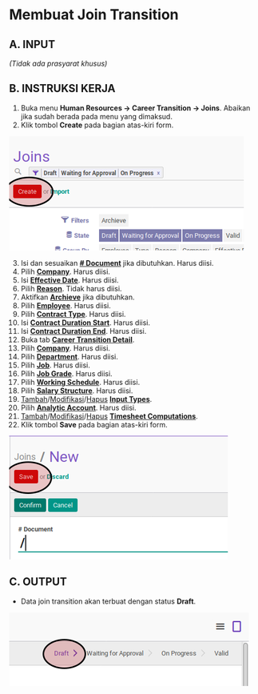 # Membuat Join Transition

## A. INPUT

*(Tidak ada prasyarat khusus)*

## B. INSTRUKSI KERJA

1. Buka menu **Human Resources -> Career Transition -> Joins**. Abaikan jika sudah berada pada menu yang dimaksud.
2. Klik tombol **Create** pada bagian atas-kiri form.

![](../../img/join-transition/tombol-create.png)

3. Isi dan sesuaikan **[# Document](./penjelasan.md#field-document)** jika dibutuhkan. Harus diisi.
4. Pilih **[Company](./penjelasan.md#field-company)**. Harus diisi.
5. Isi **[Effective Date](./penjelasan.md#field-effective-date)**. Harus diisi.
6. Pilih **[Reason](./penjelasan.md#field-reason)**. Tidak harus diisi.
7. Aktifkan **[Archieve](./penjelasan.md#field-archieve)** jika dibutuhkan.
8. Pilih **[Employee](./penjelasan.md#field-employee)**. Harus diisi.
9. Pilih **[Contract Type](./penjelasan.md#field-contract-type)**. Harus diisi.
10. Isi **[Contract Duration Start](./penjelasan.md#field-contract-duration)**. Harus diisi.
11. Isi **[Contract Duration End](./penjelasan.md#field-document)**. Harus diisi.
12. Buka tab [**Career Transition Detail**](./penjelasan.md#tab-career).
13. Pilih **[Company](./penjelasan.md#field-transisi-company)**. Harus diisi.
14. Pilih **[Department](./penjelasan.md#field-transisi-departement)**. Harus diisi.
15. Pilih **[Job](./penjelasan.md#field-transisi-job)**. Harus diisi.
16. Pilih **[Job Grade](./penjelasan.md#field-transisi-job-grade)**. Harus diisi.
17. Pilih **[Working Schedule](./penjelasan.md#field-transisi-working-schedule)**. Harus diisi.
18. Pilih **[Salary Structure](./penjelasan.md#field-transisi-salary-structure)**. Harus diisi.
19. <a name="l19">[Tambah](./menambahkan-payslip-input.md)/[Modifikasi](./modifikasi-payslip-input.md)/[Hapus](./menghapus-payslip-input.md)</a> [**Input Types**](./penjelasan.md#tabel-input-types).
20. Pilih **[Analytic Account](./penjelasan.md#field-transisi-analytic-account)**. Harus diisi.
21. <a name="l21">[Tambah](./menambahkan-timesheet-computation.md)/[Modifikasi](./modifikasi-timesheet-computation.md)/[Hapus](./menghapus-timesheet-computation.md)</a> [**Timesheet Computations**](./penjelasan.md#tabel-timesheet-computation).
22. Klik tombol **Save** pada bagian atas-kiri form.

![](../../img/join-transition/tombol-simpan.png)

## C. OUTPUT

* Data join transition akan terbuat dengan status **Draft**.

![](../../img/join-transition/status-draft.png)
